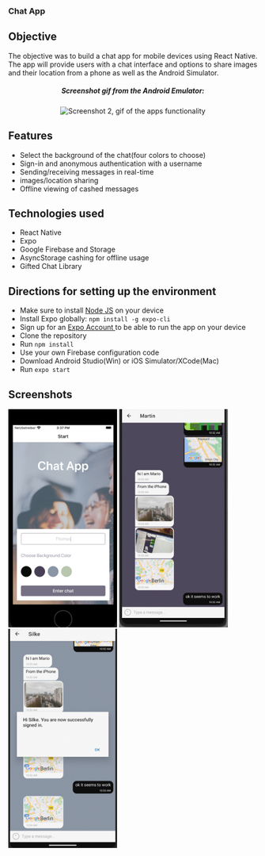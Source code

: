 ### Chat App

## Objective

The objective was to build a chat app for mobile devices using React Native. The app will provide users with a chat interface and options to share images and their location from a phone as well as the Android Simulator.

<h5 align="center">Screenshot gif from the Android Emulator:</h5>
<p align="center"><img src="https://github.com/ilsegaertner/chat-app/blob/main/assets/gif%20for%20chat%20app.gif" alt="Screenshot 2, gif of the apps functionality" width="220">
</p>

## Features

- Select the background of the chat(four colors to choose)
- Sign-in and anonymous authentication with a username
- Sending/receiving messages in real-time
- images/location sharing
- Offline viewing of cashed messages

## Technologies used

- React Native
- Expo
- Google Firebase and Storage
- AsyncStorage cashing for offline usage
- Gifted Chat Library

## Directions for setting up the environment

- Make sure to install <a href="https://nodejs.org/en/learn/getting-started/how-to-install-nodejs">Node JS</a> on your device
- Install Expo globally: `npm install -g expo-cli`
- Sign up for an <a href="https://expo.dev/">Expo Account </a> to be able to run the app on your device
- Clone the repository
- Run `npm install`
- Use your own Firebase configuration code
- Download Android Studio(Win) or iOS Simulator/XCode(Mac)
- Run `expo start`

## Screenshots

<img width="220" alt="Screenshot 1 from app" src="https://github.com/ilsegaertner/chat-app/blob/main/assets/screen1.png"> <img width="220" alt="Screenshot 2 from app" src="https://github.com/ilsegaertner/chat-app/blob/main/assets/screen-example.png"><img width="220" alt="Screenshot 3 from app" src="https://github.com/ilsegaertner/chat-app/blob/main/assets/screen-example2.png">
